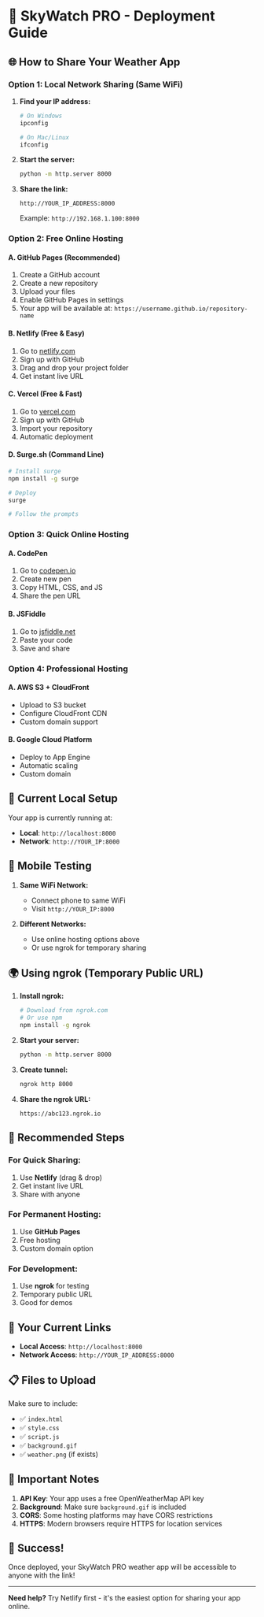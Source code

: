 # 🚀 SkyWatch PRO - Deployment Guide

## 🌐 How to Share Your Weather App

### Option 1: Local Network Sharing (Same WiFi)

1. **Find your IP address:**
   ```bash
   # On Windows
   ipconfig
   
   # On Mac/Linux
   ifconfig
   ```

2. **Start the server:**
   ```bash
   python -m http.server 8000
   ```

3. **Share the link:**
   ```
   http://YOUR_IP_ADDRESS:8000
   ```
   Example: `http://192.168.1.100:8000`

### Option 2: Free Online Hosting

#### A. GitHub Pages (Recommended)
1. Create a GitHub account
2. Create a new repository
3. Upload your files
4. Enable GitHub Pages in settings
5. Your app will be available at: `https://username.github.io/repository-name`

#### B. Netlify (Free & Easy)
1. Go to [netlify.com](https://netlify.com)
2. Sign up with GitHub
3. Drag and drop your project folder
4. Get instant live URL

#### C. Vercel (Free & Fast)
1. Go to [vercel.com](https://vercel.com)
2. Sign up with GitHub
3. Import your repository
4. Automatic deployment

#### D. Surge.sh (Command Line)
```bash
# Install surge
npm install -g surge

# Deploy
surge

# Follow the prompts
```

### Option 3: Quick Online Hosting

#### A. CodePen
1. Go to [codepen.io](https://codepen.io)
2. Create new pen
3. Copy HTML, CSS, and JS
4. Share the pen URL

#### B. JSFiddle
1. Go to [jsfiddle.net](https://jsfiddle.net)
2. Paste your code
3. Save and share

### Option 4: Professional Hosting

#### A. AWS S3 + CloudFront
- Upload to S3 bucket
- Configure CloudFront CDN
- Custom domain support

#### B. Google Cloud Platform
- Deploy to App Engine
- Automatic scaling
- Custom domain

## 🔧 Current Local Setup

Your app is currently running at:
- **Local**: `http://localhost:8000`
- **Network**: `http://YOUR_IP:8000`

## 📱 Mobile Testing

1. **Same WiFi Network:**
   - Connect phone to same WiFi
   - Visit `http://YOUR_IP:8000`

2. **Different Networks:**
   - Use online hosting options above
   - Or use ngrok for temporary sharing

## 🌍 Using ngrok (Temporary Public URL)

1. **Install ngrok:**
   ```bash
   # Download from ngrok.com
   # Or use npm
   npm install -g ngrok
   ```

2. **Start your server:**
   ```bash
   python -m http.server 8000
   ```

3. **Create tunnel:**
   ```bash
   ngrok http 8000
   ```

4. **Share the ngrok URL:**
   ```
   https://abc123.ngrok.io
   ```

## 🎯 Recommended Steps

### For Quick Sharing:
1. Use **Netlify** (drag & drop)
2. Get instant live URL
3. Share with anyone

### For Permanent Hosting:
1. Use **GitHub Pages**
2. Free hosting
3. Custom domain option

### For Development:
1. Use **ngrok** for testing
2. Temporary public URL
3. Good for demos

## 🔗 Your Current Links

- **Local Access**: `http://localhost:8000`
- **Network Access**: `http://YOUR_IP_ADDRESS:8000`

## 📋 Files to Upload

Make sure to include:
- ✅ `index.html`
- ✅ `style.css`
- ✅ `script.js`
- ✅ `background.gif`
- ✅ `weather.png` (if exists)

## 🚨 Important Notes

1. **API Key**: Your app uses a free OpenWeatherMap API key
2. **Background**: Make sure `background.gif` is included
3. **CORS**: Some hosting platforms may have CORS restrictions
4. **HTTPS**: Modern browsers require HTTPS for location services

## 🎉 Success!

Once deployed, your SkyWatch PRO weather app will be accessible to anyone with the link!

---

**Need help?** Try Netlify first - it's the easiest option for sharing your app online. 